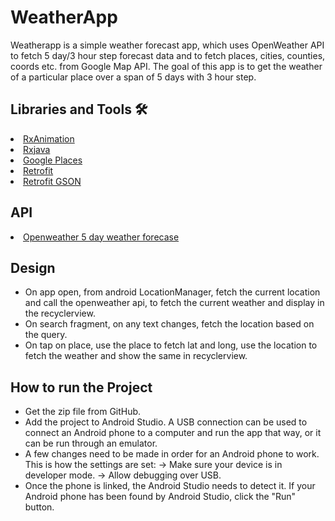 # WeatherApp

Weatherapp is a simple weather forecast app, which uses OpenWeather API to fetch 5 day/3 hour step forecast data and to fetch places, cities, counties, coords etc. from Google Map API. The goal of this app is to get the weather of a particular place over a span of 5 days with 3 hour step.

## Libraries and Tools 🛠

<li><a href="https://github.com/lopspower/RxAnimation">RxAnimation</a></li>
<li><a href="https://github.com/ReactiveX/RxJava">Rxjava</a></li>
<li><a href="https://github.com/AhsanMunir/Google-Places-SDK-for-Android">Google Places</a></li>
<li><a href="https://github.com/square/retrofit">Retrofit</a></li>
<li><a href="https://github.com/square/retrofit/blob/trunk/retrofit-converters/gson/README.md">Retrofit GSON</a></li>

## API

<li><a href="https://openweathermap.org/forecast5">Openweather 5 day weather forecase</a></li>

## Design

* On app open, from android LocationManager, fetch the current location and call the openweather api, to fetch the current weather and display in the recyclerview.
* On search fragment, on any text changes, fetch the location based on the query.
* On tap on place, use the place to fetch lat and long, use the location to fetch the weather and show the same in recyclerview.

## How to run the Project

* Get the zip file from GitHub.
* Add the project to Android Studio. A USB connection can be used to connect an Android phone to a computer and run the app that way, or it can be run through an emulator.
* A few changes need to be made in order for an Android phone to work. This is how the settings are set:
      -> Make sure your device is in developer mode.
      -> Allow debugging over USB.
* Once the phone is linked, the Android Studio needs to detect it. If your Android phone has been found by Android Studio, click the "Run" button.

